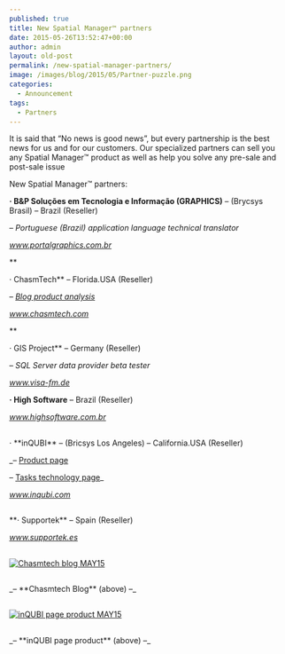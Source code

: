 ```yaml
---
published: true
title: New Spatial Manager™ partners
date: 2015-05-26T13:52:47+00:00
author: admin
layout: old-post
permalink: /new-spatial-manager-partners/
image: /images/blog/2015/05/Partner-puzzle.png
categories:
  - Announcement
tags:
  - Partners
---
```

<span><span>It is said that</span> &#8220;No news is good news&#8221;, but every partnership is the best news for us and for our customers. Our specialized partners can sell you any Spatial Manager<span>™</span> product as well as help you solve any pre-sale and post-sale issue</span>

<!--more-->

New Spatial Manager™ partners:

**· B&P Soluções em Tecnologia e Informação (GRAPHICS)** &#8211; (Brycsys Brasil) &#8211; Brazil (Reseller)
  
_&#8211; Portuguese (Brazil) application language technical translator_
  
_<a href="http://www.portalgraphics.com.br" target="_blank" rel="nofollow">www.portalgraphics.com.br</a>_
  
**
  
· ChasmTech** &#8211; Florida.USA (Reseller)
  
_&#8211; <a href="https://chasmtech.wordpress.com/2015/05/14/accessing-spatial-data-in-cad-without-autocad-map/" target="_blank" rel="nofollow">Blog product analysis</a>_
  
_<a href="http://chasmtech.com" target="_blank" rel="nofollow">www.chasmtech.com</a>_
  
**
  
· GIS Project** &#8211; Germany (Reseller)
  
_&#8211; SQL Server data provider beta tester_
  
<a href="http://www.visa-fm.de" target="_blank" rel="nofollow"><em>www.visa-fm.de</em></a>

**· High Software** &#8211; Brazil (Reseller)
  
<a href="http://www.highsoftware.com.br" target="_blank" rel="nofollow"><em>www.highsoftware.com.br</em></a>

<h2></h2>
· **inQUBI** &#8211; (Bricsys Los Angeles) &#8211; California.USA (Reseller)
  
_&#8211; <a href="http://www.inqubi.com/?page_id=866" target="_blank" rel="nofollow">Product page</a>
  
&#8211; <a href="http://www.inqubi.com/?p=971" target="_blank" rel="nofollow">Tasks technology page</a>_
  
_<a href="http://www.inqubi.com" target="_blank" rel="nofollow">www.inqubi.com</a>_

<h2></h2>
**· Supportek** &#8211; Spain (Reseller)
  
<a href="http://www.supportek.es" target="_blank" rel="nofollow"><em>www.supportek.es</em></a>

<h2></h2>
<p>
  <a href="https://chasmtech.wordpress.com/2015/05/14/accessing-spatial-data-in-cad-without-autocad-map/" target="_blank" rel="nofollow"><img src="/images/blog/2015/05/Chasmtech-blog-MAY15.jpg" alt="Chasmtech blog MAY15" width="400" height="488" srcset="/images/blog/2015/05/Chasmtech-blog-MAY15.jpg 839w, /images/blog/2015/05/Chasmtech-blog-MAY15-246x300.jpg 246w, /images/blog/2015/05/Chasmtech-blog-MAY15-624x760.jpg 624w" sizes="(max-width: 400px) 100vw, 400px" /></a>
</p>

<h2></h2>
_&#8211; **Chasmtech Blog** (above) &#8211;_

<h2></h2>
<p>
  <a href="http://www.inqubi.com/?page_id=866" target="_blank" rel="nofollow"><img src="/images/blog/2015/05/inQUBI-page-product-MAY15-1024x887.jpg" alt="inQUBI page product MAY15" width="400" height="347" srcset="/images/blog/2015/05/inQUBI-page-product-MAY15-1024x887.jpg 1024w, /images/blog/2015/05/inQUBI-page-product-MAY15-300x259.jpg 300w, /images/blog/2015/05/inQUBI-page-product-MAY15-624x540.jpg 624w, /images/blog/2015/05/inQUBI-page-product-MAY15.jpg 1144w" sizes="(max-width: 400px) 100vw, 400px" /></a>
</p>

<h2></h2>
_&#8211; **inQUBI page product** (above) &#8211;_